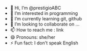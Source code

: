 - 👋 Hi, I’m @prestigioABC
- 👀 I’m interested in programming
- 🌱 I’m currently learning git, github
- 💞️ I’m looking to collaborate on ...
- 📫 How to reach me : link
- 😄 Pronouns: she/her
- ⚡ Fun fact: I don't speak English

<!---
prestigioABC/prestigioABC is a ✨ special ✨ repository because its `README.md` (this file) appears on your GitHub profile.
You can click the Preview link to take a look at your changes.
--->
